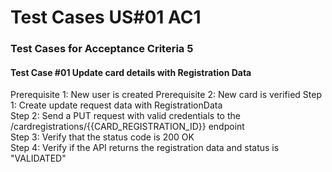 # Test Cases US#01 AC1

### Test Cases for Acceptance Criteria 5

#### Test Case #01 Update card details with Registration Data
Prerequisite 1: New user is created
Prerequisite 2: New card is verified
Step 1: Create update request data with RegistrationData <br>
Step 2: Send a PUT request with valid credentials to the /cardregistrations/{{CARD_REGISTRATION_ID}} endpoint <br>
Step 3: Verify that the status code is 200 OK <br>
Step 4: Verify if the API returns the registration data and status is "VALIDATED" <br>